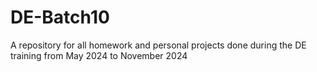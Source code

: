 # DE-Batch10
A repository for all homework and personal projects done during the DE training from May 2024 to November 2024
